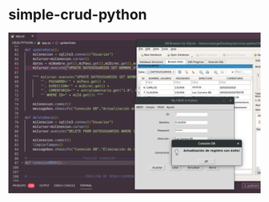# simple-crud-python

![screenshot](https://github.com/xilen0x/simple-crud-python/blob/main/crud_tkinter.png)
